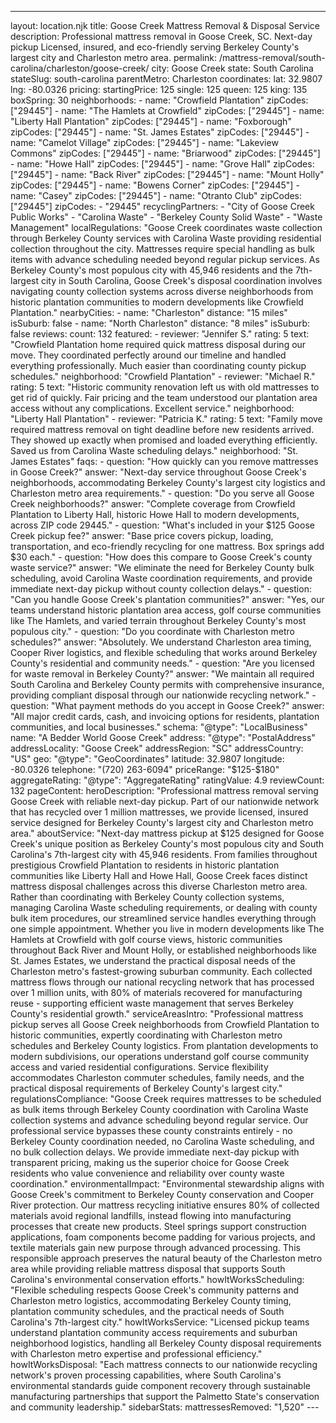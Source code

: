 ---
layout: location.njk
title: Goose Creek Mattress Removal & Disposal Service
description: Professional mattress removal in Goose Creek, SC. Next-day pickup Licensed, insured, and eco-friendly serving Berkeley County's largest city and Charleston metro area.
permalink: /mattress-removal/south-carolina/charleston/goose-creek/
city: Goose Creek state: South Carolina stateSlug: south-carolina parentMetro: Charleston coordinates: lat: 32.9807 lng: -80.0326 pricing: startingPrice: 125 single: 125 queen: 125 king: 135 boxSpring: 30 neighborhoods: - name: "Crowfield Plantation" zipCodes: ["29445"] - name: "The Hamlets at Crowfield" zipCodes: ["29445"] - name: "Liberty Hall Plantation" zipCodes: ["29445"] - name: "Foxborough" zipCodes: ["29445"] - name: "St. James Estates" zipCodes: ["29445"] - name: "Camelot Village" zipCodes: ["29445"] - name: "Lakeview Commons" zipCodes: ["29445"] - name: "Briarwood" zipCodes: ["29445"] - name: "Howe Hall" zipCodes: ["29445"] - name: "Grove Hall" zipCodes: ["29445"] - name: "Back River" zipCodes: ["29445"] - name: "Mount Holly" zipCodes: ["29445"] - name: "Bowens Corner" zipCodes: ["29445"] - name: "Casey" zipCodes: ["29445"] - name: "Otranto Club" zipCodes: ["29445"] zipCodes: - "29445" recyclingPartners: - "City of Goose Creek Public Works" - "Carolina Waste" - "Berkeley County Solid Waste" - "Waste Management" localRegulations: "Goose Creek coordinates waste collection through Berkeley County services with Carolina Waste providing residential collection throughout the city. Mattresses require special handling as bulk items with advance scheduling needed beyond regular pickup services. As Berkeley County's most populous city with 45,946 residents and the 7th-largest city in South Carolina, Goose Creek's disposal coordination involves navigating county collection systems across diverse neighborhoods from historic plantation communities to modern developments like Crowfield Plantation." nearbyCities: - name: "Charleston" distance: "15 miles" isSuburb: false - name: "North Charleston" distance: "8 miles" isSuburb: false reviews: count: 132 featured: - reviewer: "Jennifer S." rating: 5 text: "Crowfield Plantation home required quick mattress disposal during our move. They coordinated perfectly around our timeline and handled everything professionally. Much easier than coordinating county pickup schedules." neighborhood: "Crowfield Plantation" - reviewer: "Michael R." rating: 5 text: "Historic community renovation left us with old mattresses to get rid of quickly. Fair pricing and the team understood our plantation area access without any complications. Excellent service." neighborhood: "Liberty Hall Plantation" - reviewer: "Patricia K." rating: 5 text: "Family move required mattress removal on tight deadline before new residents arrived. They showed up exactly when promised and loaded everything efficiently. Saved us from Carolina Waste scheduling delays." neighborhood: "St. James Estates" faqs: - question: "How quickly can you remove mattresses in Goose Creek?" answer: "Next-day service throughout Goose Creek's neighborhoods, accommodating Berkeley County's largest city logistics and Charleston metro area requirements." - question: "Do you serve all Goose Creek neighborhoods?" answer: "Complete coverage from Crowfield Plantation to Liberty Hall, historic Howe Hall to modern developments, across ZIP code 29445." - question: "What's included in your $125 Goose Creek pickup fee?" answer: "Base price covers pickup, loading, transportation, and eco-friendly recycling for one mattress. Box springs add $30 each." - question: "How does this compare to Goose Creek's county waste service?" answer: "We eliminate the need for Berkeley County bulk scheduling, avoid Carolina Waste coordination requirements, and provide immediate next-day pickup without county collection delays." - question: "Can you handle Goose Creek's plantation communities?" answer: "Yes, our teams understand historic plantation area access, golf course communities like The Hamlets, and varied terrain throughout Berkeley County's most populous city." - question: "Do you coordinate with Charleston metro schedules?" answer: "Absolutely. We understand Charleston area timing, Cooper River logistics, and flexible scheduling that works around Berkeley County's residential and community needs." - question: "Are you licensed for waste removal in Berkeley County?" answer: "We maintain all required South Carolina and Berkeley County permits with comprehensive insurance, providing compliant disposal through our nationwide recycling network." - question: "What payment methods do you accept in Goose Creek?" answer: "All major credit cards, cash, and invoicing options for residents, plantation communities, and local businesses." schema: "@type": "LocalBusiness" name: "A Bedder World Goose Creek" address: "@type": "PostalAddress" addressLocality: "Goose Creek" addressRegion: "SC" addressCountry: "US" geo: "@type": "GeoCoordinates" latitude: 32.9807 longitude: -80.0326 telephone: "(720) 263-6094" priceRange: "$125-$180" aggregateRating: "@type": "AggregateRating" ratingValue: 4.9 reviewCount: 132 pageContent: heroDescription: "Professional mattress removal serving Goose Creek with reliable next-day pickup. Part of our nationwide network that has recycled over 1 million mattresses, we provide licensed, insured service designed for Berkeley County's largest city and Charleston metro area." aboutService: "Next-day mattress pickup at $125 designed for Goose Creek's unique position as Berkeley County's most populous city and South Carolina's 7th-largest city with 45,946 residents. From families throughout prestigious Crowfield Plantation to residents in historic plantation communities like Liberty Hall and Howe Hall, Goose Creek faces distinct mattress disposal challenges across this diverse Charleston metro area. Rather than coordinating with Berkeley County collection systems, managing Carolina Waste scheduling requirements, or dealing with county bulk item procedures, our streamlined service handles everything through one simple appointment. Whether you live in modern developments like The Hamlets at Crowfield with golf course views, historic communities throughout Back River and Mount Holly, or established neighborhoods like St. James Estates, we understand the practical disposal needs of the Charleston metro's fastest-growing suburban community. Each collected mattress flows through our national recycling network that has processed over 1 million units, with 80% of materials recovered for manufacturing reuse - supporting efficient waste management that serves Berkeley County's residential growth." serviceAreasIntro: "Professional mattress pickup serves all Goose Creek neighborhoods from Crowfield Plantation to historic communities, expertly coordinating with Charleston metro schedules and Berkeley County logistics. From plantation developments to modern subdivisions, our operations understand golf course community access and varied residential configurations. Service flexibility accommodates Charleston commuter schedules, family needs, and the practical disposal requirements of Berkeley County's largest city." regulationsCompliance: "Goose Creek requires mattresses to be scheduled as bulk items through Berkeley County coordination with Carolina Waste collection systems and advance scheduling beyond regular service. Our professional service bypasses these county constraints entirely - no Berkeley County coordination needed, no Carolina Waste scheduling, and no bulk collection delays. We provide immediate next-day pickup with transparent pricing, making us the superior choice for Goose Creek residents who value convenience and reliability over county waste coordination." environmentalImpact: "Environmental stewardship aligns with Goose Creek's commitment to Berkeley County conservation and Cooper River protection. Our mattress recycling initiative ensures 80% of collected materials avoid regional landfills, instead flowing into manufacturing processes that create new products. Steel springs support construction applications, foam components become padding for various projects, and textile materials gain new purpose through advanced processing. This responsible approach preserves the natural beauty of the Charleston metro area while providing reliable mattress disposal that supports South Carolina's environmental conservation efforts." howItWorksScheduling: "Flexible scheduling respects Goose Creek's community patterns and Charleston metro logistics, accommodating Berkeley County timing, plantation community schedules, and the practical needs of South Carolina's 7th-largest city." howItWorksService: "Licensed pickup teams understand plantation community access requirements and suburban neighborhood logistics, handling all Berkeley County disposal requirements with Charleston metro expertise and professional efficiency." howItWorksDisposal: "Each mattress connects to our nationwide recycling network's proven processing capabilities, where South Carolina's environmental standards guide component recovery through sustainable manufacturing partnerships that support the Palmetto State's conservation and community leadership." sidebarStats: mattressesRemoved: "1,520" ---